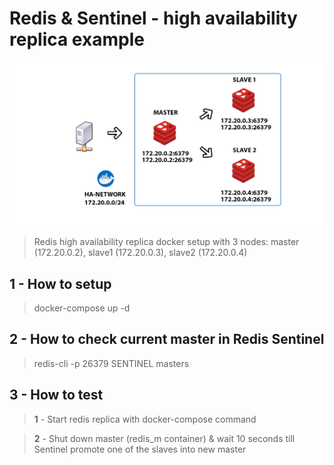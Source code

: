 # Redis & Sentinel - high availability replica example

![RedisSentinel](RedisSentinel.png)

> Redis high availability replica docker setup with 3 nodes: master (172.20.0.2), slave1 (172.20.0.3), slave2 (172.20.0.4)

## 1 - How to setup
> docker-compose up -d

## 2 - How to check current master in Redis Sentinel
> redis-cli -p 26379 SENTINEL masters

## 3 - How to test
> **1** - Start redis replica with docker-compose command

> **2** - Shut down master (redis_m container) & wait 10 seconds till Sentinel promote one of the slaves into new master
